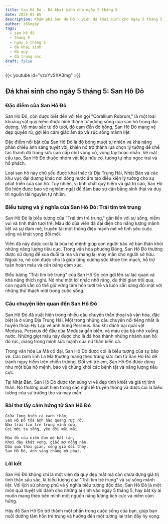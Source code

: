 ```yaml
---
title: San Hô Đỏ - Đá khai sinh cho ngày 5 tháng 5
date: 2025-05-05
description: Khám phá San Hô Đỏ - viên đá khai sinh cho ngày 5 tháng 5, biểu tượng của Trái tim trẻ trung. Cùng tìm hiểu ý nghĩa sâu sắc của viên đá độc đáo này.
author: 365ngày
tags:
  - san hô đỏ
  - tháng 5
  - ngày 5 tháng 5
  - đá khai sinh
  - đá quý
  - đá trang sức
draft: false
---
```


{{< youtube id="vzxYvSXA3mg" >}}

## Đá khai sinh cho ngày 5 tháng 5: San Hô Đỏ

### Đặc điểm của San Hô Đỏ

San Hô Đỏ, còn được biết đến với tên gọi "Corallium Rubrum," là một loại khoáng vật quý hiếm được hình thành từ xương sống của san hô trong đại dương. Với màu sắc từ đỏ tươi, đỏ cam đến đỏ hồng, San Hô Đỏ mang vẻ đẹp quyến rũ, gợi lên cảm giác ấm áp và sức sống mãnh liệt.

Đặc điểm nổi bật của San Hô Đỏ là độ bóng mượt tự nhiên và khả năng phản chiếu ánh sáng tuyệt vời, khiến nó trở thành lựa chọn lý tưởng để chế tác thành đồ trang sức cao cấp như vòng cổ, vòng tay hoặc nhẫn. Về mặt cấu tạo, San Hô Đỏ thuộc nhóm vật liệu hữu cơ, tương tự như ngọc trai và hổ phách.

Loại san hô này chủ yếu được khai thác từ Địa Trung Hải, Nhật Bản và các khu vực đại dương khác nơi dòng nước ấm tạo điều kiện lý tưởng cho sự phát triển của san hô. Tuy nhiên, vì tính chất quý hiếm và giá trị cao, San Hô Đỏ hiện được bảo vệ nghiêm ngặt để đảm bảo sự cân bằng sinh thái và duy trì nguồn tài nguyên tự nhiên.

### Biểu tượng và ý nghĩa của San Hô Đỏ: Trái tim trẻ trung

San Hô Đỏ là biểu tượng của "Trái tim trẻ trung," gắn liền với sự sống, niềm vui và tinh thần tươi trẻ. Màu đỏ của viên đá đại diện cho năng lượng mãnh liệt và sự đam mê, truyền tải một thông điệp mạnh mẽ về tình yêu cuộc sống và khát vọng đổi mới.

Viên đá này được coi là lá bùa hộ mệnh giúp con người bảo vệ bản thân khỏi những năng lượng tiêu cực. Trong văn hóa phương Đông, San Hô Đỏ thường được sử dụng để xua đuổi tà ma và mang lại may mắn cho người sở hữu. Ngoài ra, nó còn được cho là giúp tăng cường sức khỏe tim mạch, hỗ trợ tuần hoàn máu và cân bằng cảm xúc.

Biểu tượng "Trái tim trẻ trung" của San Hô Đỏ còn gợi lên sự lạc quan và khả năng thích nghi. Nó như một lời nhắc nhở rằng, dù thời gian trôi qua, con người vẫn có thể giữ vững tâm hồn tươi trẻ và luôn sẵn sàng đối mặt với những thử thách mới trong cuộc sống.

### Câu chuyện liên quan đến San Hô Đỏ

San Hô Đỏ đã xuất hiện trong nhiều câu chuyện thần thoại và văn hóa, đặc biệt là ở vùng Địa Trung Hải. Một trong những câu chuyện nổi tiếng nhất là huyền thoại Hy Lạp về anh hùng Perseus. Sau khi đánh bại quái vật Medusa, Perseus để đầu của Medusa gần biển, và máu của bà nhỏ xuống nước. Những giọt máu này được cho là đã hóa thành những nhánh san hô đỏ rực, mang trong mình sức mạnh của nữ thần biển cả.

Trong văn hóa La Mã cổ đại, San Hô Đỏ được coi là biểu tượng của sự bảo vệ. Các binh lính La Mã thường mang theo trang sức làm từ San Hô Đỏ để tránh nguy hiểm trên chiến trường. Đối với trẻ em, San Hô Đỏ được dùng như một bùa hộ mệnh, bảo vệ chúng khỏi các bệnh tật và năng lượng tiêu cực.

Tại Nhật Bản, San Hô Đỏ được tôn sùng vì vẻ đẹp tinh khiết và giá trị tinh thần. Nó thường xuất hiện trong các nghi lễ truyền thống và được coi là biểu tượng của sự trường thọ và may mắn.

### Bài thơ lấy cảm hứng từ San Hô Đỏ

```
Giữa lòng biển cả xanh thẳm,  
San Hô Đỏ tỏa ánh hào quang rực rỡ.  
Như trái tim trẻ trung vĩnh cửu,  
Gọi mời ta sống, yêu đời mãi mãi.  

Màu đỏ của niềm đam mê bất tận,  
Khơi dậy khát vọng, giấc mơ nồng nàn.  
Dẫu qua thời gian, sóng gió đổi thay,  
San Hô Đỏ, ánh sáng chẳng mờ phai.  
```

### Lời kết

San Hô Đỏ không chỉ là một viên đá quý đẹp mắt mà còn chứa đựng giá trị tinh thần sâu sắc, là biểu tượng của "Trái tim trẻ trung" và sự sống mãnh liệt. Với lịch sử phong phú và ý nghĩa biểu tượng độc đáo, San Hô Đỏ là một món quà tuyệt vời dành cho những ai sinh vào ngày 5 tháng 5, hay bất kỳ ai muốn mang theo bên mình một nguồn năng lượng tích cực và niềm cảm hứng.

Hãy để San Hô Đỏ trở thành một phần trong cuộc sống của bạn, giúp bạn nuôi dưỡng tâm hồn trẻ trung và hướng đến một tương lai tràn đầy hy vọng.